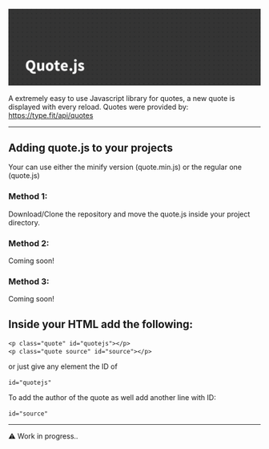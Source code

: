 ![Quote JS logo](/img/banner.png)

A extremely easy to use Javascript library for quotes, a new quote is displayed with every reload. 
Quotes were provided by: https://type.fit/api/quotes

---

## Adding quote.js to your projects
Your can use either the minify version (quote.min.js) or the regular one (quote.js)

### **Method 1**:

Download/Clone the repository and move the quote.js inside your project directory.

### **Method 2**:

Coming soon!

### **Method 3**:

Coming soon!

## Inside your HTML add the following:

```
<p class="quote" id="quotejs"></p>
<p class="quote source" id="source"></p>
```

or just give any element the ID of

`id="quotejs"`

To add the author of the quote as well add another line with ID:

`id="source"`

---

⚠️ Work in progress..
